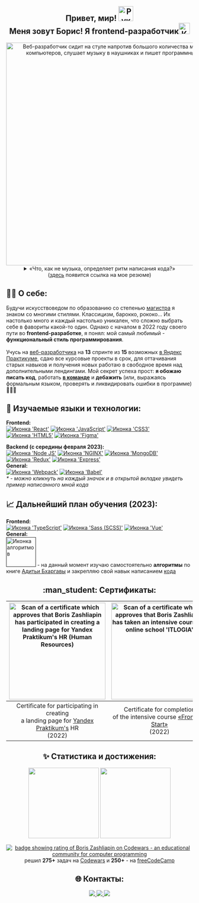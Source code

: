 <h2 align="center"><b>Привет, мир! <img src="https://emojipedia-us.s3.amazonaws.com/source/skype/289/victory-hand_270c-fe0f.png" width="40" alt="Рука в приветственном жесте">
<br>
  Меня зовут Борис! Я frontend-разработчик</b><img src="https://i.pinimg.com/originals/a6/70/91/a67091c003173f3cd58801f345392dde.gif" alt="Кот, печатающий на клавиатуре ноутбука" width="30"></h2>
  
 <div align="center">
  <img src="https://media.tenor.com/qJ5evVs-_uUAAAAC/coding.gif" width="600" alt="Веб-разработчик сидит на стуле напротив большого количества мониторов компьютеров, слушает музыку в наушниках и пишет программный код">
  <br>
  <details><summary>&laquo;Что, как не музыка, определяет ритм написания кода?&raquo;</summary>
    
https://user-images.githubusercontent.com/108838349/215626451-8365718e-923b-46f3-861f-69494e9d5c49.mp4

  </details>
  (<a href="">здесь</a> появится ссылка на мое резюме)
</div>
 
 
<h2>🧘‍♂️ О себе:</h2>
Будучи искусствоведом по образованию со степенью <a href="https://diploma.spbu.ru/en/gp/view?id=13325">магистра</a> я знаком со многими стилями. Классицизм, барокко, рококо... Их настолько много и каждый настолько уникален, что сложно выбрать себе в фавориты какой-то один. Однако с началом в 2022 году своего пути во <b>frontend-разработке</b>, я понял: мой самый любимый - <b>функциональный стиль программирования</b>.
<br>
<br>
Учусь на <a href="https://practicum.yandex.ru/web/">веб-разработчика</a> на <b>13</b> спринте из <b>15</b> возможных <a href="https://practicum.yandex.ru/"> в Яндекс Практикуме</a>, сдаю все курсовые проекты в срок, для оттачивания старых навыков и получения новых работаю в свободное время над дополнительными лендингами. Мой секрет успеха прост: <b>я обожаю писать код</b>, работать <a href="https://github.com/Kumiho1/lubimovka"><b>в команде</b></a> и <b>дебажить</b> (или, выражаясь формальным языком, проверять и ликвидировать ошибки в программе)🐞🔫😄

<br>

<h2>🔧 Изучаемые языки и технологии:</h2>
<b>Frontend:</b>
<br>
<a href="https://github.com/elrouss/react-mesto-auth/blob/main/src/components/App/App.js"><img src="https://img.shields.io/badge/React-20232A?style=for-the-badge&logo=react&logoColor=61DAFB" alt="Иконка 'React'"></a>
<a href="https://github.com/elrouss/competitive-project-team-1/blob/main/scripts/pages/index.js"><img src="https://img.shields.io/badge/JavaScript-323330?style=for-the-badge&logo=javascript&logoColor=F7DF1E" alt="Иконка 'JavaScript'"></a>
<a href="https://github.com/Kumiho1/lubimovka/blob/main/blocks/footer/__container/footer__container.css"><img src="https://img.shields.io/badge/CSS3-1572B6?style=for-the-badge&logo=css3&logoColor=white" alt="Иконка 'СSS3'"></a>
<a href="https://github.com/elrouss/how-to-learn/blob/main/index.html"><img src="https://img.shields.io/badge/HTML5-E34F26?style=for-the-badge&logo=html5&logoColor=white" alt="Иконка 'HTML5'"></a>
<a href="https://www.figma.com/file/kJFAe4gM4V1YT6uDrx4jpF/Month-of-Landings_external-link?t=bRw75piMibawBlDZ-6"><img src="https://img.shields.io/badge/Figma-F24E1E?style=for-the-badge&logo=figma&logoColor=white" alt="Иконка 'Figma'"></a>

<b>Backend (с середины февраля 2023):</b>
<br>
<a href=""><img src="https://img.shields.io/badge/Node.js-339933?style=for-the-badge&logo=nodedotjs&logoColor=white" alt="Иконка 'Node JS'"></a>
<a href=""><img src="https://img.shields.io/badge/Nginx-009639?style=for-the-badge&logo=nginx&logoColor=white" alt="Иконка 'NGINX'"></a>
<a href=""><img src="https://img.shields.io/badge/MongoDB-4EA94B?style=for-the-badge&logo=mongodb&logoColor=white" alt="Иконка 'MongoDB'"></a>
<a href=""><img src="https://img.shields.io/badge/Redux-593D88?style=for-the-badge&logo=redux&logoColor=white" alt="Иконка 'Redux'"></a>
<a href=""><img src="https://img.shields.io/badge/Express.js-000000?style=for-the-badge&logo=express&logoColor=white" alt="Иконка 'Express'"></a>
<br>
<b>General:</b>
<br>
<a href="https://github.com/elrouss/mesto/blob/main/webpack.config.js"><img src="https://img.shields.io/badge/Webpack-8DD6F9?style=for-the-badge&logo=Webpack&logoColor=white" alt="Иконка 'Webpack'"></a>
<a href="https://github.com/elrouss/yandex_landing/blob/main/babel.config.js"><img src="https://img.shields.io/badge/Babel-F9DC3E?style=for-the-badge&logo=babel&logoColor=white" alt="Иконка 'Babel'"></a>
<br>
<i>* - можно кликнуть на каждый значок и в открытой вкладке увидеть пример написанного мной кода</i>

<h2>📈 Дальнейший план обучения (2023):</h2>
<b>Frontend:</b>
<br>
<a href=""><img src="https://img.shields.io/badge/TypeScript-007ACC?style=for-the-badge&logo=typescript&logoColor=white" alt="Иконка 'TypeScript'"></a>
<a href=""><img src="https://img.shields.io/badge/Sass-CC6699?style=for-the-badge&logo=sass&logoColor=white" alt="Иконка 'Sass (SCSS)'"></a>
<a href=""><img src="https://img.shields.io/badge/Vue.js-35495E?style=for-the-badge&logo=vuedotjs&logoColor=4FC08D" alt="Иконка 'Vue'"></a>
<br>
<b>General:</b>
<br>
<a href=""><img src="https://shureed.github.io/images/badge.png" alt="Иконка алгоритмов" width="80"></a> - на данный момент изучаю самостоятельно <b>алгоритмы</b> по книге <a href="https://github.com/egonSchiele/grokking_algorithms">Адитьи Бхаргавы</a> и закрепляю свой навык написанием <a href="https://codepen.io/collection/ExbBJg">кода</a>

<br>

<h2 align="center">:man_student: Сертификаты:</h2>
<div align="center">

|<img width="260" src="https://user-images.githubusercontent.com/108838349/211216539-bbb602c4-897b-49dd-868c-2a83df4d720f.png" alt="Scan of a certificate which approves that Boris Zashliapin has participated in creating a landing page for Yandex Praktikum's HR (Human Resources)">|<img src="https://user-images.githubusercontent.com/108838349/211216223-91733ab8-01a9-4414-a389-b7e2c70181b7.jpeg" width="260" alt="Scan of a certificate which approves that Boris Zashliapin has taken an intensive course of online school 'ITLOGIA'">|
|---|---|
  |<div align="center">Certificate for participating in creating<br>a landing page for <a href="https://practicum.yandex.ru/">Yandex Praktikum's</a> HR<br>(2022)</div>|<div align="center">Certificate for completion<br>of the intensive course <a href="https://itlogia.ru/">&laquo;Frontend Start&raquo;</a><br>(2022)</div>|

<h2 align="center">✨ Статистика и достижения:</h2>
<div align="center">
  <a href="https://git.io/streak-stats"><img src="https://streak-stats.demolab.com?user=elrouss&theme=shades-of-purple&border_radius=1&date_format=%5BY%20%5DM%20j" height="190"/></a>
  <img src="https://github-readme-stats.vercel.app/api/top-langs/?username=elrouss&theme=shades-of-purple&langs_count=8" height="190"/>
  <br>
  
  <a href="https://www.codewars.com/users/elrouss"><img src="https://www.codewars.com/users/elrouss/badges/large" alt="badge showing rating of Boris Zashliapin on Codewars - an educational community for computer programming"></a>
  <br>
  решил <b>275+</b> задач на <a href="https://www.codewars.com/users/elrouss">Codewars</a> и <b>250+</b> - на <a href="https://www.freecodecamp.org/elrouss">freeCodeCamp</a>
</div>

<h2 align="center">🌐 Контакты:</h2>
<div align="center">
  <a href="https://www.linkedin.com/in/frontend-elrouss/">
    <img src="https://img.shields.io/badge/LinkedIn-blue?logo=linkedin&logoColor=white&style=for-the-badge">
  </a>
  <a href="https://codepen.io/elrouss">
    <img src="https://img.shields.io/badge/CodePen-black?logo=codepen&logoColor=white&style=for-the-badge">
  </a>
  <a href="https://t.me/elrouss">
    <img src="https://img.shields.io/badge/Telegram-blue?logo=telegram&logoColor=white&style=for-the-badge">
  </a>
</div>
